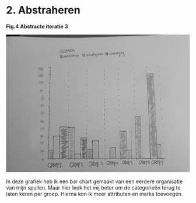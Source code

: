 # 2. Abstraheren

  
**Fig.4 Abstracte iteratie 3**

![](../.gitbook/assets/abstracte-grafiek%20%281%29.png)

In deze grafiek heb ik een bar chart gemaakt van een eerdere organisatie van mijn spullen. Maar hier leek het mij beter om de categorieën terug te laten keren per groep. Hierna kon ik meer attributen en marks toevoegen. 

